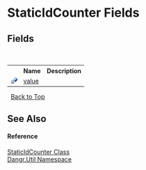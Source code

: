# StaticIdCounter Fields
 


## Fields
&nbsp;<table><tr><th></th><th>Name</th><th>Description</th></tr><tr><td>![Private field](media/privfield.gif "Private field")</td><td><a href="F_Dangr_Util_StaticIdCounter_value">value</a></td><td /></tr></table>&nbsp;
<a href="#staticidcounter-fields">Back to Top</a>

## See Also


#### Reference
<a href="T_Dangr_Util_StaticIdCounter">StaticIdCounter Class</a><br /><a href="N_Dangr_Util">Dangr.Util Namespace</a><br />